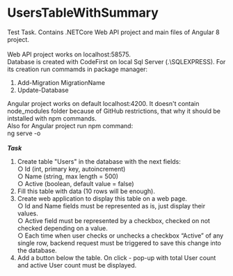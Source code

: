 # UsersTableWithSummary

Test Task. Contains .NETCore Web API project and main files of Angular 8 project.
<br><br>
Web API project works on localhost:58575. <br>
Database is created with CodeFirst on local Sql Server (.\SQLEXPRESS). For its creation run commamds in package manager: <br>
1. Add-Migration MigrationName<br>
2. Update-Database<br>

Angular project works on default localhost:4200. It doesn't contain node_modules folder because of GitHub restrictions, that why it should be intstalled with npm commands.<br>
Also for Angular project run npm command: <br>
ng serve -o<br>
<br>
***Task***
1. Create table "Users" in the database with the next fields:<br>
○ Id (int, primary key, autoincrement)<br>
○ Name (string, max length = 500)<br>
○ Active (boolean, default value = false)<br>
2. Fill this table with data (10 rows will be enough).<br>
3. Create web application to display this table on a web page.<br>
○ Id and Name fields must be represented as is, just display their values.<br>
○ Active field must be represented by a checkbox, checked on not checked depending on a value.<br>
○ Each time when user checks or unchecks a checkbox “Active” of any single row, backend request must be triggered to save this change into the database.<br>
4. Add a button below the table. On click - pop-up with total User count and active User count must be displayed.<br>
